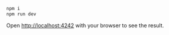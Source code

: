 ```bash
npm i
npm run dev
```

Open [http://localhost:4242](http://localhost:4242) with your browser to see the result.
